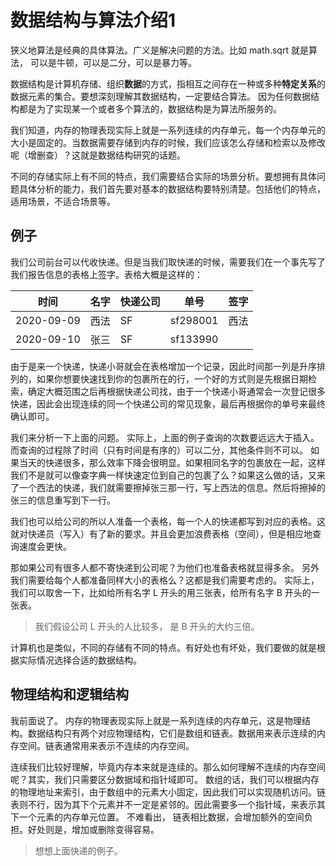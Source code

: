 # 数据结构与算法介绍1

狭义地算法是经典的具体算法。广义是解决问题的方法。比如 math.sqrt 就是算法， 可以是牛顿，可以是二分，可以是暴力等。

数据结构是计算机存储、组织**数据**的方式，指相互之间存在一种或多种**特定关系**的数据元素的集合。要想深刻理解其数据结构，一定要结合算法。 因为任何数据结构都是为了实现某一个或者多个算法的，数据结构是为算法所服务的。

我们知道，内存的物理表现实际上就是一系列连续的内存单元，每一个内存单元的大小是固定的。当数据需要存储到内存的时候，我们应该怎么存储和检索以及修改呢（增删查）？这就是数据结构研究的话题。

不同的存储实际上有不同的特点，我们需要结合实际的场景分析。要想拥有具体问题具体分析的能力，我们首先要对基本的数据结构要特别清楚。包括他们的特点， 适用场景，不适合场景等。

## 例子

我们公司前台可以代收快递。但是当我们取快递的时候，需要我们在一个事先写了我们报告信息的表格上签字。表格大概是这样的：

|  时间   |  名字   | 快递公司  | 单号 | 签字 |
|  ----  |  ----   | ----  | ----  | ---- |
| 2020-09-09  |  西法   | SF | sf298001  | 西法 |
| 2020-09-10  |  张三   | SF | sf133990  |  |

由于是来一个快递，快递小哥就会在表格增加一个记录，因此时间那一列是升序排列的，如果你想要快速找到你的包裹所在的行，一个好的方式则是先根据日期检索，确定大概范围之后再根据快递公司找，由于一个快递小哥通常会一次登记很多快递，因此会出现连续的同一个快递公司的常见现象，最后再根据你的单号来最终确认即可。

我们来分析一下上面的问题。 实际上，上面的例子查询的次数要远远大于插入。而查询的过程除了时间（只有时间是有序的）可以二分，其他条件则不可以。 如果当天的快递很多，那么效率下降会很明显。如果相同名字的包裹放在一起，这样我们不是就可以像查字典一样快速定位到自己的包裹了么？如果这么做的话，又来了一个西法的快递，我们就需要擦掉张三那一行，写上西法的信息。然后将擦掉的张三的信息重写到下一行。

我们也可以给公司的所以人准备一个表格，每一个人的快递都写到对应的表格。这就对快递员（写入）有了新的要求。并且会更加浪费表格（空间），但是相应地查询速度会更快。

那如果公司有很多人都不寄快递到公司呢？为他们也准备表格就显得多余。 另外我们需要给每个人都准备同样大小的表格么？这都是我们需要考虑的。 实际上，我们可以取舍一下，比如给所有名字 L 开头的用三张表，给所有名字 B 开头的一张表。

> 我们假设公司 L 开头的人比较多， 是 B 开头的大约三倍。

计算机也是类似，不同的存储有不同的特点。有好处也有坏处，我们要做的就是根据实际情况选择合适的数据结构。

## 物理结构和逻辑结构

我前面说了。 内存的物理表现实际上就是一系列连续的内存单元，这是物理结构。数据结构只有两个对应物理结构，它们是数组和链表。数据用来表示连续的内存空间。链表通常用来表示不连续的内存空间。

连续我们比较好理解，毕竟内存本来就是连续的。那么如何理解不连续的内存空间呢？其实，我们只需要区分数据域和指针域即可。 数组的话，我们可以根据内存的物理地址来索引，由于数组中的元素大小固定，因此我们可以实现随机访问。链表则不行，因为其下个元素并不一定是紧邻的。因此需要多一个指针域，来表示其下一个元素的内存单元位置。 不难看出， 链表相比数据，会增加额外的空间负担。好处则是，增加或删除变得容易。

>  想想上面快递的例子。


